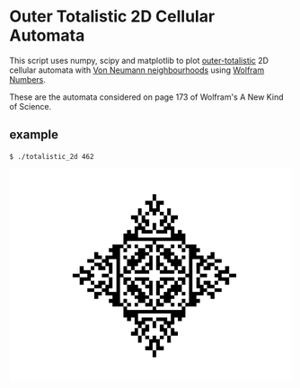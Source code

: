 # Outer Totalistic 2D Cellular Automata

This script uses numpy, scipy and matplotlib to plot
[outer-totalistic](http://mathworld.wolfram.com/Outer-TotalisticCellularAutomaton.html)
2D cellular automata with [Von Neumann
neighbourhoods](https://en.wikipedia.org/wiki/Von_Neumann_neighborhood) using
[Wolfram Numbers](https://mathematica.stackexchange.com/questions/153388/how-to-calculate-cellularautomaton-rule-numbers-in-higher-dimensions).

These are the automata considered on page 173 of Wolfram's A New Kind of Science.

## example

	$ ./totalistic_2d 462

![totalistic CA 462](https://github.com/williamholland/totalistic_2dca/blob/master/Figure_1.png)
